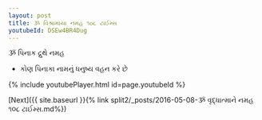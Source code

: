 ```yaml
---
layout: post
title: ૐ વિશ્રામાયા નમહ ૧૦૮ ટાઈમ્સ
youtubeId: DSEw4BR4Dug
---
```

 
 
 ૐ પિનાક દ્રુથે નમહ  
 
 -  કોણ પિનાકા નામનું ધનુષ્ય વહન કરે છે 
 
  
 
  
 
 
 
 
 
 


{% include youtubePlayer.html id=page.youtubeId %}
 
[Next]({{ site.baseurl }}{% link  split2/_posts/2016-05-08-ૐ વૃદ્ધાત્માને નમહ ૧૦૮ ટાઈમ્સ.md%})
 
